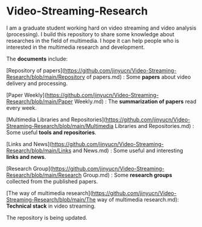 # Video-Streaming-Research

I am a graduate student working hard on video streaming and video analysis (processing). I build this repository to share some knowledge about researches in the field of multimedia. I hope it can help people who is interested in the multimedia research and development.

The **documents** include:

[Repository of papers](https://github.com/jinyucn/Video-Streaming-Research/blob/main/Repository of papers.md) : Some **papers** about video delivery and processing.

[Paper Weekly](https://github.com/jinyucn/Video-Streaming-Research/blob/main/Paper Weekly.md) : The **summarization of papers** read every week.

[Multimedia Libraries and Repositories](https://github.com/jinyucn/Video-Streaming-Research/blob/main/Multimedia Libraries and Repositories.md) : Some useful **tools and repositories**.

[Links and News](https://github.com/jinyucn/Video-Streaming-Research/blob/main/Links and News.md) : Some useful and interesting **links and news**.

[Research Group](https://github.com/jinyucn/Video-Streaming-Research/blob/main/Research Group.md) : Some **research groups** collected from the published papers.

[The way of multimedia research](https://github.com/jinyucn/Video-Streaming-Research/blob/main/The way of multimedia research.md): **Technical stack** in video streaming.

The repository is being updated.